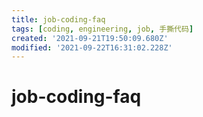 ```yaml
---
title: job-coding-faq
tags: [coding, engineering, job, 手撕代码]
created: '2021-09-21T19:50:09.680Z'
modified: '2021-09-22T16:31:02.228Z'
---
```


# job-coding-faq


